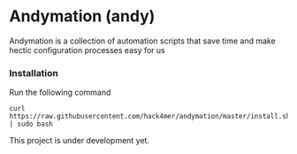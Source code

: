 # Andymation (andy)
Andymation is  a collection of automation scripts that save time and make hectic configuration processes easy for us

### Installation 

Run the following command 
```
curl https://raw.githubusercontent.com/hack4mer/andymation/master/install.sh | sudo bash
```

This project is under development yet.